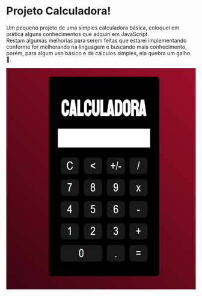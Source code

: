 # Projeto Calculadora!

Um pequeno projeto de uma simples calculadora básica, coloquei em prática alguns conhecimentos que adquiri em JavaScript. 
<br>
Restam algumas melhorias para serem feitas que estarei implementando conforme for melhorando na linguagem e buscando mais conhecimento, porém, para algum uso básico e
de cálculos simples, ela quebra um galho :chopsticks:.
<br>
<p align="center">
<img src="img/calculadora.png" width="646" height="590">
</p>
